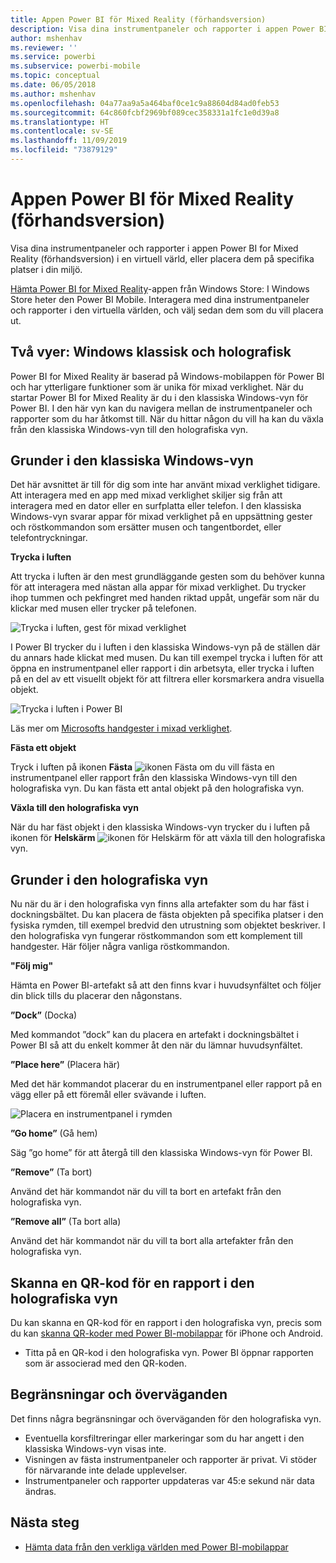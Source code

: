 ```yaml
---
title: Appen Power BI för Mixed Reality (förhandsversion)
description: Visa dina instrumentpaneler och rapporter i appen Power BI for Mixed Reality (förhandsversion), antingen i en virtuell värld eller i din miljö.
author: mshenhav
ms.reviewer: ''
ms.service: powerbi
ms.subservice: powerbi-mobile
ms.topic: conceptual
ms.date: 06/05/2018
ms.author: mshenhav
ms.openlocfilehash: 04a77aa9a5a464baf0ce1c9a88604d84ad0feb53
ms.sourcegitcommit: 64c860fcbf2969bf089cec358331a1fc1e0d39a8
ms.translationtype: HT
ms.contentlocale: sv-SE
ms.lasthandoff: 11/09/2019
ms.locfileid: "73879129"
---
```

# <a name="power-bi-for-mixed-reality-app-preview"></a>Appen Power BI för Mixed Reality (förhandsversion)
Visa dina instrumentpaneler och rapporter i appen Power BI for Mixed Reality (förhandsversion) i en virtuell värld, eller placera dem på specifika platser i din miljö. 

[Hämta Power BI for Mixed Reality](https://www.microsoft.com/p/power-bi-mobile/9nblgggzlxn1?activetab=pivot%3aoverviewtab)-appen från Windows Store: I Windows Store heter den Power BI Mobile. Interagera med dina instrumentpaneler och rapporter i den virtuella världen, och välj sedan dem som du vill placera ut. 

## <a name="two-views-windows-classic-and-holographic"></a>Två vyer: Windows klassisk och holografisk

Power BI for Mixed Reality är baserad på Windows-mobilappen för Power BI och har ytterligare funktioner som är unika för mixad verklighet. När du startar Power BI for Mixed Reality är du i den klassiska Windows-vyn för Power BI. I den här vyn kan du navigera mellan de instrumentpaneler och rapporter som du har åtkomst till. När du hittar någon du vill ha kan du växla från den klassiska Windows-vyn till den holografiska vyn. 


## <a name="windows-classic-view-basics"></a>Grunder i den klassiska Windows-vyn

Det här avsnittet är till för dig som inte har använt mixad verklighet tidigare. Att interagera med en app med mixad verklighet skiljer sig från att interagera med en dator eller en surfplatta eller telefon. I den klassiska Windows-vyn svarar appar för mixad verklighet på en uppsättning gester och röstkommandon som ersätter musen och tangentbordet, eller telefontryckningar. 

**Trycka i luften**

Att trycka i luften är den mest grundläggande gesten som du behöver kunna för att interagera med nästan alla appar för mixad verklighet. Du trycker ihop tummen och pekfingret med handen riktad uppåt, ungefär som när du klickar med musen eller trycker på telefonen.  

![Trycka i luften, gest för mixad verklighet](./media/mobile-mixed-reality-app/power-bi-hololens-airtap.png)

I Power BI trycker du i luften i den klassiska Windows-vyn på de ställen där du annars hade klickat med musen. Du kan till exempel trycka i luften för att öppna en instrumentpanel eller rapport i din arbetsyta, eller trycka i luften på en del av ett visuellt objekt för att filtrera eller korsmarkera andra visuella objekt.

![Trycka i luften i Power BI](./media/mobile-mixed-reality-app/power-bi-hololens-airtap-hand.png) 

Läs mer om [Microsofts handgester i mixad verklighet](https://developer.microsoft.com/windows/mixed-reality/gestures).

**Fästa ett objekt** 

Tryck i luften på ikonen **Fästa** ![ikonen Fästa](./media/mobile-mixed-reality-app/power-bi-hololens-pin.png) om du vill fästa en instrumentpanel eller rapport från den klassiska Windows-vyn till den holografiska vyn. Du kan fästa ett antal objekt på den holografiska vyn. 

**Växla till den holografiska vyn**

När du har fäst objekt i den klassiska Windows-vyn trycker du i luften på ikonen för **Helskärm** ![ikonen för Helskärm](./media/mobile-mixed-reality-app/power-bi-hololens-fullscreen.png) för att växla till den holografiska vyn. 


## <a name="holographic-view-basics"></a>Grunder i den holografiska vyn

Nu när du är i den holografiska vyn finns alla artefakter som du har fäst i dockningsbältet. Du kan placera de fästa objekten på specifika platser i den fysiska rymden, till exempel bredvid den utrustning som objektet beskriver. I den holografiska vyn fungerar röstkommandon som ett komplement till handgester. Här följer några vanliga röstkommandon.

**"Följ mig"** 

Hämta en Power BI-artefakt så att den finns kvar i huvudsynfältet och följer din blick tills du placerar den någonstans.

**”Dock”** (Docka) 

Med kommandot ”dock” kan du placera en artefakt i dockningsbältet i Power BI så att du enkelt kommer åt den när du lämnar huvudsynfältet.

**”Place here”** (Placera här)

Med det här kommandot placerar du en instrumentpanel eller rapport på en vägg eller på ett föremål eller svävande i luften.

![Placera en instrumentpanel i rymden](./media/mobile-mixed-reality-app/power-bi-hololens-place-visuals.png)

**”Go home”** (Gå hem)

Säg ”go home” för att återgå till den klassiska Windows-vyn för Power BI. 

**”Remove”** (Ta bort)

Använd det här kommandot när du vill ta bort en artefakt från den holografiska vyn.

**”Remove all”** (Ta bort alla) 

Använd det här kommandot när du vill ta bort alla artefakter från den holografiska vyn.


## <a name="scan-a-report-qr-code-in-holographic-view"></a>Skanna en QR-kod för en rapport i den holografiska vyn

Du kan skanna en QR-kod för en rapport i den holografiska vyn, precis som du kan [skanna QR-koder med Power BI-mobilappar](mobile-apps-qr-code.md) för iPhone och Android.

- Titta på en QR-kod i den holografiska vyn. Power BI öppnar rapporten som är associerad med den QR-koden.

## <a name="limitations-and-considerations"></a>Begränsningar och överväganden

Det finns några begränsningar och överväganden för den holografiska vyn.

- Eventuella korsfiltreringar eller markeringar som du har angett i den klassiska Windows-vyn visas inte.
- Visningen av fästa instrumentpaneler och rapporter är privat. Vi stöder för närvarande inte delade upplevelser.
- Instrumentpaneler och rapporter uppdateras var 45:e sekund när data ändras.


## <a name="next-steps"></a>Nästa steg

- [Hämta data från den verkliga världen med Power BI-mobilappar](mobile-apps-data-in-real-world-context.md)

 



